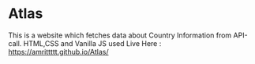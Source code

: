# Atlas
This is a website which fetches data about Country Information from API-call.
HTML,CSS and Vanilla JS used
Live Here :  https://amrittttt.github.io/Atlas/
